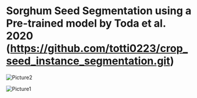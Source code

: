 # Sorghum Seed Segmentation using a Pre-trained model by Toda et al. 2020 (https://github.com/totti0223/crop_seed_instance_segmentation.git)



![Picture2](https://github.com/NikeeShrestha/SorghumSeedSegmentation/assets/60561711/e99c6b98-3b5b-493f-a7a6-f0ef7072b42b)


![Picture1](https://github.com/NikeeShrestha/SorghumSeedSegmentation/assets/60561711/bcafea3a-0349-4fba-a799-29b2a319b47b)
